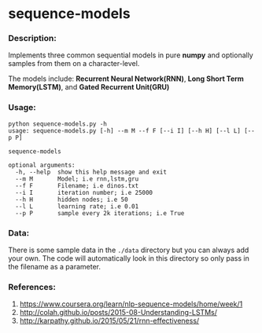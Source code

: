 # sequence-models

### Description:   
Implements three common sequential models in pure **numpy** and optionally samples from them on a character-level.  

The models include: **Recurrent Neural Network(RNN)**, **Long Short Term Memory(LSTM)**, and **Gated Recurrent Unit(GRU)**

### Usage:
```
python sequence-models.py -h
usage: sequence-models.py [-h] --m M --f F [--i I] [--h H] [--l L] [--p P]

sequence-models

optional arguments:
  -h, --help  show this help message and exit
  --m M       Model; i.e rnn,lstm,gru
  --f F       Filename; i.e dinos.txt
  --i I       iteration number; i.e 25000
  --h H       hidden nodes; i.e 50
  --l L       learning rate; i.e 0.01
  --p P       sample every 2k iterations; i.e True
  ```

### Data:
There is some sample data in the `./data` directory but you can always add your own. The code will automatically look
in this directory so only pass in the filename as a parameter.

### References:
1. https://www.coursera.org/learn/nlp-sequence-models/home/week/1 
2. http://colah.github.io/posts/2015-08-Understanding-LSTMs/
3. http://karpathy.github.io/2015/05/21/rnn-effectiveness/
